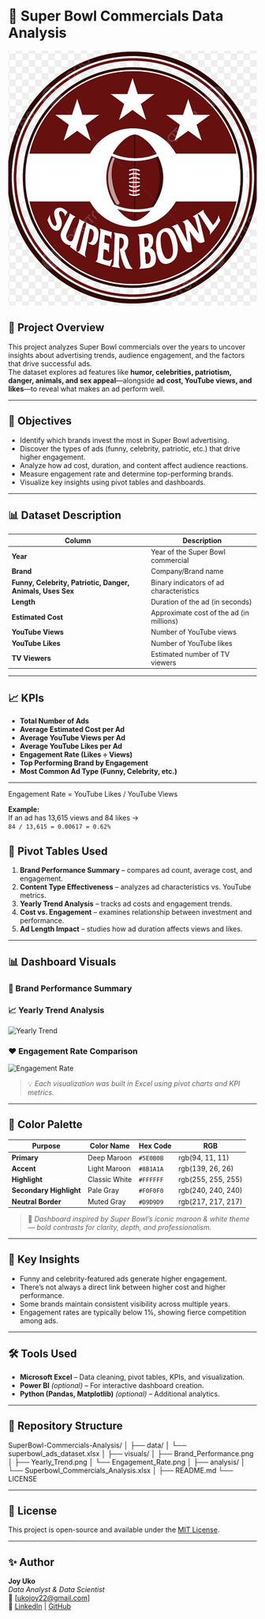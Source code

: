 
# 🏈 Super Bowl Commercials Data Analysis

![Super bowl](https://github.com/Joy-analyst/Super-Bowl-Commercials-Data-Analysis/blob/main/sb%20logo.png)


## 📘 Project Overview
This project analyzes Super Bowl commercials over the years to uncover insights about advertising trends, audience engagement, and the factors that drive successful ads.  
The dataset explores ad features like **humor, celebrities, patriotism, danger, animals, and sex appeal**—alongside **ad cost, YouTube views, and likes**—to reveal what makes an ad perform well.

---

## 🎯 Objectives
- Identify which brands invest the most in Super Bowl advertising.  
- Discover the types of ads (funny, celebrity, patriotic, etc.) that drive higher engagement.  
- Analyze how ad cost, duration, and content affect audience reactions.  
- Measure engagement rate and determine top-performing brands.  
- Visualize key insights using pivot tables and dashboards.

---

## 📊 Dataset Description
| Column | Description |
|---------|-------------|
| **Year** | Year of the Super Bowl commercial |
| **Brand** | Company/Brand name |
| **Funny, Celebrity, Patriotic, Danger, Animals, Uses Sex** | Binary indicators of ad characteristics |
| **Length** | Duration of the ad (in seconds) |
| **Estimated Cost** | Approximate cost of the ad (in millions) |
| **YouTube Views** | Number of YouTube views |
| **YouTube Likes** | Number of YouTube likes |
| **TV Viewers** | Estimated number of TV viewers |

---

## 📈 KPIs
- **Total Number of Ads**
- **Average Estimated Cost per Ad**
- **Average YouTube Views per Ad**
- **Average YouTube Likes per Ad**
- **Engagement Rate (Likes ÷ Views)**
- **Top Performing Brand by Engagement**
- **Most Common Ad Type (Funny, Celebrity, etc.)**

---


Engagement Rate = YouTube Likes / YouTube Views


**Example:**  
If an ad has 13,615 views and 84 likes →  
`84 / 13,615 = 0.00617 = 0.62%`



## 📑 Pivot Tables Used
1. **Brand Performance Summary** – compares ad count, average cost, and engagement.  
2. **Content Type Effectiveness** – analyzes ad characteristics vs. YouTube metrics.  
3. **Yearly Trend Analysis** – tracks ad costs and engagement trends.  
4. **Cost vs. Engagement** – examines relationship between investment and performance.  
5. **Ad Length Impact** – studies how ad duration affects views and likes.

---

## 📊 Dashboard Visuals

### 🧩 Brand Performance Summary

### 📈 Yearly Trend Analysis
![Yearly Trend](visuals/Yearly_Trend.png)

### ❤️ Engagement Rate Comparison
![Engagement Rate](visuals/Engagement_Rate.png)

> 💡 *Each visualization was built in Excel using pivot charts and KPI metrics.*

---


## 🎨 Color Palette

| Purpose | Color Name | Hex Code | RGB |
|----------|-------------|-----------|---------|
| **Primary** | Deep Maroon | `#5E0B0B` | rgb(94, 11, 11) |
| **Accent** | Light Maroon | `#8B1A1A` | rgb(139, 26, 26) |
| **Highlight** | Classic White | `#FFFFFF` | rgb(255, 255, 255) |
| **Secondary Highlight** | Pale Gray | `#F0F0F0` | rgb(240, 240, 240) |
| **Neutral Border** | Muted Gray | `#D9D9D9` | rgb(217, 217, 217) |

> 🏈 *Dashboard inspired by Super Bowl’s iconic maroon & white theme — bold contrasts for clarity, depth, and professionalism.*


---

## 🧠 Key Insights
- Funny and celebrity-featured ads generate higher engagement.  
- There’s not always a direct link between higher cost and higher performance.  
- Some brands maintain consistent visibility across multiple years.  
- Engagement rates are typically below 1%, showing fierce competition among ads.  

---

## 🛠️ Tools Used
- **Microsoft Excel** – Data cleaning, pivot tables, KPIs, and visualization.  
- **Power BI** *(optional)* – For interactive dashboard creation.  
- **Python (Pandas, Matplotlib)** *(optional)* – Additional analytics.  

---

## 📂 Repository Structure


SuperBowl-Commercials-Analysis/
│
├── data/
│   └── superbowl_ads_dataset.xlsx
│
├── visuals/
│   ├── Brand_Performance.png
│   ├── Yearly_Trend.png
│   └── Engagement_Rate.png
│
├── analysis/
│   └── Superbowl_Commercials_Analysis.xlsx
│
├── README.md
└── LICENSE



---

## 🧾 License
This project is open-source and available under the [MIT License](LICENSE).

---

## ✨ Author
**Joy Uko**  
*Data Analyst & Data Scientist*  
📧 [ukojoy22@gmail.com]  
🔗 [LinkedIn](https://www.linkedin.com/in/joy-uko) | [GitHub](https://github.com/Joy-analyst)

